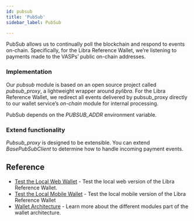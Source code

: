 ```yaml
---
id: pubsub
title: 'PubSub'
sidebar_label: PubSub

---
```




PubSub allows us to continually poll the blockchain and respond to events on-chain. Specifically, for the Libra Reference Wallet, we’re listening to payments made to the VASPs’ public on-chain addresses.

### Implementation

Our *pubsub* module is based on an open source project called *pubsub_proxy*, a lightweight wrapper around *pylibra*. For the Libra Reference Wallet, we redirect all events delivered by pubsub_proxy directly to our wallet service’s *on-chain* module for internal processing.

PubSub depends on the *PUBSUB_ADDR* environment variable.


### Extend functionality

*Pubsub_proxy* is designed to be extensible. You can extend *BasePubSubClient* to determine how to handle incoming payment events.



## Reference

* [Test the Local Web Wallet](try-local-web-wallet.md) - Test the local web version of the Libra Reference Wallet.
* [Test the Local Mobile Wallet](try-local-mobile-wallet.md) - Test the local mobile version of the Libra Reference Wallet
* [Wallet Architecture](wallet-arch.md) - Learn more about the different modules part of the wallet architecture.